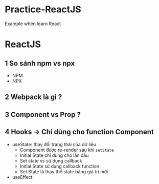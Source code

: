 # Practice-ReactJS
Example when learn React
# ReactJS
## 1 So sánh npm vs npx
  - NPM 
  - NPX
## 2 Webpack là gì ?
## 3 Component vs Prop ?
## 4 Hooks -> Chỉ dùng cho function Component
- useState: thay đổi trạng thái của dữ liệu
  - Component được re-render sau khi `setState`
  - Initial State chỉ dùng cho lần đầu
  - Set state vs sử dụng callback
  - Initial State sử dụng callback function
  - Set State là thay thế state bằng giá trị mới
- useEffect